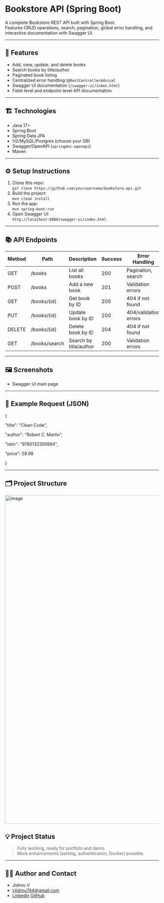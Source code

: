 # Bookstore API (Spring Boot)

A complete Bookstore REST API built with Spring Boot.  
Features CRUD operations, search, pagination, global error handling, and interactive documentation with Swagger UI.

---

## 🚀 Features

- Add, view, update, and delete books
- Search books by title/author
- Paginated book listing
- Centralized error handling (`@RestControllerAdvice`)
- Swagger UI documentation (`/swagger-ui/index.html`)
- Field-level and endpoint-level API documentation

---

## 🏗️ Technologies

- Java 17+
- Spring Boot
- Spring Data JPA
- H2/MySQL/Postgres (choose your DB)
- Swagger/OpenAPI (`springdoc-openapi`)
- Maven

---

## ⚙️ Setup Instructions

1. Clone this repo:  
   `git clone https://github.com/yourusername/bookstore-api.git`
2. Build the project:  
   `mvn clean install`
3. Run the app:  
   `mvn spring-boot:run`
4. Open Swagger UI:  
   `http://localhost:8080/swagger-ui/index.html`

---

## 📚 API Endpoints

| Method | Path              | Description             | Success | Error Handling         |
|--------|-------------------|------------------------|---------|-----------------------|
| GET    | /books            | List all books         | 200     | Pagination, search    |
| POST   | /books            | Add a new book         | 201     | Validation errors     |
| GET    | /books/{id}       | Get book by ID         | 200     | 404 if not found      |
| PUT    | /books/{id}       | Update book by ID      | 200     | 404/validation errors |
| DELETE | /books/{id}       | Delete book by ID      | 204     | 404 if not found      |
| GET    | /books/search     | Search by title/author | 200     | Validation errors     |

---

## 🖼️ Screenshots

- Swagger UI main page

---

## 📝 Example Request (JSON)

{

"title": "Clean Code",

"author": "Robert C. Martin",

"isbn": "9780132350884",

"price": 29.99

}


---

## 🗂️ Project Structure
<img width="1435" height="1077" alt="image" src="https://github.com/user-attachments/assets/cd54476a-b273-4fac-835b-752a9a7dad9c" />


## 💡 Project Status

> Fully working, ready for portfolio and demo.  
> More enhancements (sorting, authentication, Docker) possible.

---

## 🙋‍♂️ Author and Contact

- Jishnu V
- vjishnu744@gmail.com
- [LinkedIn](https://www.linkedin.com/in/jishnu-v-3119462a4/) [GitHub](https://github.com/jishnu395)

